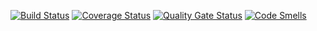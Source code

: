 [![Build Status](https://travis-ci.org/seekerk/gtest.svg?branch=master)](https://travis-ci.org/seekerk/gtest)
[![Coverage Status](https://coveralls.io/repos/github/ArsenChick/myuniproject/badge.svg?branch=master)](https://coveralls.io/github/ArsenChick/myuniproject?branch=master)
[![Quality Gate Status](https://sonarcloud.io/api/project_badges/measure?project=ArsenChick_myuniproject&metric=alert_status)](https://sonarcloud.io/dashboard?id=ArsenChick_myuniproject)
[![Code Smells](https://sonarcloud.io/api/project_badges/measure?project=ArsenChick_myuniproject&metric=code_smells)](https://sonarcloud.io/dashboard?id=ArsenChick_myuniproject)
